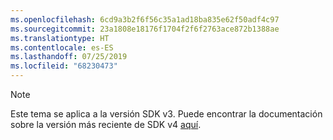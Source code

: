 ```yaml
---
ms.openlocfilehash: 6cd9a3b2f6f56c35a1ad18ba835e62f50adf4c97
ms.sourcegitcommit: 23a1808e18176f1704f2f6f2763ace872b1388ae
ms.translationtype: HT
ms.contentlocale: es-ES
ms.lasthandoff: 07/25/2019
ms.locfileid: "68230473"
---
```

> [!NOTE]  
> Este tema se aplica a la versión SDK v3. Puede encontrar la documentación sobre la versión más reciente de SDK v4 [aquí](https://docs.microsoft.com/azure/bot-service/?view=azure-bot-service-4.0). 

